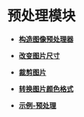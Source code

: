 # 预处理模块<a name="hilens_05_0012"></a>

-   **[构造图像预处理器](构造图像预处理器.md)**  

-   **[改变图片尺寸](改变图片尺寸.md)**  

-   **[裁剪图片](裁剪图片.md)**  

-   **[转换图片颜色格式](转换图片颜色格式.md)**  

-   **[示例-预处理](示例-预处理.md)**  


